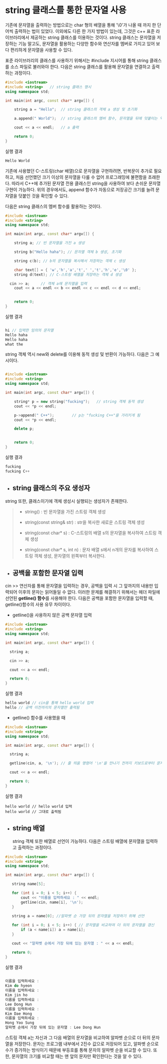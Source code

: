 # string 클래스를 통한 문자열 사용

기존에 문자열을 출력하는 방법으로는 char 형의 배열을 통해 '\0'가 나올 때 까지 한 단어씩 출력하는 법이 있었다. 이외에도 다른 한 가지 방법이 있는데, 그것은 c++ 표준 라이브러리에서
제공하는 string 클래스를 이용하는 것이다. string 클래스는 문자열을 저장하는 기능 말고도, 문자열을 활용하는 다양한 함수와 연산자를 멤버로 가지고 있어 보다 편리하게 문자열을
사용할 수 있다.

표준 라이브러리의 클래스를 사용하기 위해서는 #include 지시어를 통해 string 클래스를 소스 파일로 불러와야 한다. 다음은 string 클래스를 활용해 문자열을 연결하고 출력하는 과정이다.

```c++
#include <iostream>
#include <string>   // string 클래스 명시
using namespace std;

int main(int argc, const char* argv[]) {

	string a = "Hello";  // string 클래스의 객체 a 생성 및 초기화

	a.append(" World");  // string 클래스의 멤버 함수, 문자열을 뒤에 덧붙이는 역할

	cout << a << endl;   // a 출력

	return 0;
}
```
실행 결과
```c++
Hello World
```

기존에 사용했던 C-스트링(char 배열)으로 문자열을 구현하려면, 반복문이 추가로 필요하고, 처음 선언했던 크기 이상의 문자열을 다룰 수 없어 프로그래밍에 불편함을 초래한다.
따라서 C++에 추가된 문자열 전용 클래스인 string을 사용하여 보다 손쉬운 문자열 구현이 가능하다. 위의 경우에서도, append 함수가 자동으로 저장공간 크기를 늘려
문자열을 덧붙인 것을 확인할 수 있다.

다음은 string 클래스의 멤버 함수를 활용하는 것이다.
```c++
#include <iostream>
#include <string>
using namespace std;

int main(int argc, const char* argv[]) {

	string a; // 빈 문자열을 가진 a 생성

	string b("Hello haha"); // 문자열 객체 b 생성, 초기화

	string c(b); // b의 문자열을 복사해서 저장하는 객체 c 생성

	char text[] = { 'w','h','a','t',' ','t','h','e','\0' };
	string d(text); // C-스트링 배열을 저장하는 객체 d 생성

  cin >> a;     // 객체 a에 문자열을 입력
	cout << a << endl << b << endl << c << endl << d << endl;

	
	return 0;
}
```
실행 결과
```c++

hi // 입력한 임의의 문자열
Hello haha
Hello haha
what the
```

string 객체 역시 new와 delete를 이용해 동적 생성 및 반환이 가능하다. 다음은 그 예시이다.

```c++

#include <iostream>
#include <string>
using namespace std;

int main(int argc, const char* argv[]) {

	string* p = new string("fucking");   // string 객체 동적 생성
	cout << *p << endl;

	p->append(" C++");        // p는 "fucking C++"을 가리키게 됨
	cout << *p << endl;

	delete p;

	
	return 0;
}

```
실행 결과
```c++
fucking
fucking C++
```


+ ## string 클래스의 주요 생성자

string 또한, 클래스이기에 객체 생성시 실행되는 생성자가 존재한다.

> + string() : 빈 문자열을 가진 스트링 객체 생성
> 
> + string(const string& str) : str을 복사한 새로운 스트링 객체 생성
> 
> + string(const char* s) : C-스트링의 배열 s의 문자열을 복사하여 스트링 객체 생성
> 
> + string(const char* s, int n) : 문자 배열 s에서 n개의 문자를 복사하여 스트링 객체 생성, 문자열의 왼쪽부터 복사한다.


+ ## 공백을 포함한 문자열 입력

cin >> 연산자를 통해 문자열을 입력하는 경우, 공백을 입력 시 그 앞까지의 내용만 입력되어 이후의 문자는 읽어들일 수 없다.
이러한 문제를 해결하기 위해서는 <string> 헤더 파일에 선언된 **getline() 함수**를 사용해야 한다. 다음은 공백을 포함한 문자열을
  입력할 때, getline()함수의 사용 유무 차이이다.
  
  + getline()을 사용하지 않은 공백 문자열 입력
  ```c++
  #include <iostream>
#include <string>
using namespace std;

int main(int argc, const char* argv[]) {

	string a;

	cin >> a;

	cout << a << endl;

	return 0;
}
```
실행 결과
```c++
hello world // cin을 통해 hello world 입력
hello // 공백 이전까지의 문자열만 출력됨
```
  
  + getline() 함수를 사용했을 때
  ```c++
  #include <iostream>
#include <string>
using namespace std;

int main(int argc, const char* argv[]) {

	string a;

	getline(cin, a, '\n'); // 줄 띄움 명령어 '\n'을 만나기 전까지 키보드로부터 문자열을 입력받아(cin) a에 저장

	cout << a << endl;

	return 0;
}
  ```
  실행 결과
  ```
  hello world // hello world 입력
  hello world // 그대로 출력됨
```
  
+ ## string 배열
  
  string 객체 또한 배열로 선언이 가능하다. 다음은 스트링 배열에 문자열을 입력하고 출력하는 과정이다.
 ```c++
#include <iostream>
#include <string>
using namespace std;

int main(int argc, const char* argv[]) {

	string name[5];

	for (int i = 0; i < 5; i++) {
		cout << "이름을 입력하세요 : " << endl;
		getline(cin, name[i], '\n');
	}
	
	string a = name[0]; //알파벳 순 가장 뒤의 문자열을 저장하기 위해 선언

	for (int i = 0; i < 5; i++) { // 문자열을 비교하여 더 뒤의 문자열을 갱신
		if (a < name[i]) a = name[i];
	}

	cout << "알파벳 순에서 가장 뒤에 있는 문자열 : " << a << endl;

	return 0;
}
```
실행 결과
```c++
                                                
이름을 입력하세요 :
Kim do hyeon
이름을 입력하세요 :
Kim jin ho
이름을 입력하세요 :
Lee Dong Hun
이름을 입력하세요 :
Kim Dae Hong
이름을 입력하세요 :
Hong Yoo Sung
알파벳 순에서 가장 뒤에 있는 문자열 : Lee Dong Hun
```
                                                
스트링 객체 a는 자신과 그 다음 배열의 문자열을 비교하여 알파벳 순으로 더 뒤의 문자열을 저장한다.
문자는 프로그램 내부에서 2진수 값으로 저장되어 있고, 알파벳 순으로 수가 증가하는 방식이기 때문에
부등호를 통해 문자의 알파벳 순을 비교할 수 있다. 또한, 문자열의 크기를 비교할 때는 맨 앞의 문자만 확인한다는 것을 알 수 있다.
                                                
                                                

 
  
  











